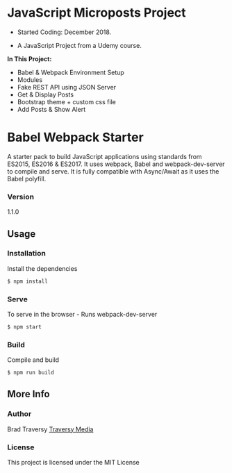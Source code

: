 # JavaScript Microposts Project 

- Started Coding: December 2018.

- A JavaScript Project from a Udemy course.

<b>In This Project:</b>
- Babel & Webpack Environment Setup
- Modules
- Fake REST API using JSON Server
- Get & Display Posts
- Bootstrap theme + custom css file
- Add Posts & Show Alert

# Babel Webpack Starter

A starter pack to build JavaScript applications using standards from ES2015, ES2016 & ES2017. It uses webpack, Babel and webpack-dev-server to compile and serve. It is fully compatible with Async/Await as it uses the Babel polyfill.

### Version
1.1.0

## Usage

### Installation

Install the dependencies

```sh
$ npm install
```

### Serve
To serve in the browser  - Runs webpack-dev-server

```sh
$ npm start
```

### Build
Compile and build

```sh
$ npm run build
```

## More Info

### Author

Brad Traversy
[Traversy Media](http://www.traversymedia.com)

### License

This project is licensed under the MIT License